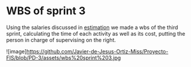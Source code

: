 # WBS of sprint 3
Using the salaries discussed in [estimation](https://github.com/Javier-de-Jesus-Ortiz-Miss/Proyecto-FIS/blob/PD-3/Estimation%20methods/estimation.md) we made a wbs of the third sprint, calculating the time of each activity as well as its cost, putting the person in charge of supervising on the right.

![image]https://github.com/Javier-de-Jesus-Ortiz-Miss/Proyecto-FIS/blob/PD-3/assets/wbs%20sprint%203.jpg
